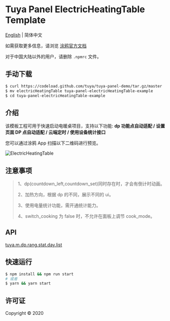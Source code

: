 # Tuya Panel ElectricHeatingTable Template

[English](./README.md) | 简体中文

如需获取更多信息，请浏览 [涂鸦官方文档](https://docs.tuya.com)

对于中国大陆以外的用户，请删除 `.npmrc` 文件。

## 手动下载

```bash
$ curl https://codeload.github.com/tuya/tuya-panel-demo/tar.gz/master | tar -xz --strip=2 tuya-panel-demo-master/examples/electricHeatingTable
$ mv electricHeatingTable tuya-panel-electricHeatingTable-example
$ cd tuya-panel-electricHeatingTable-example
```

## 介绍

该模板工程可用于快速启动电暖桌项目，支持以下功能: **dp 功能点自动适配 / 设置页面 DP 点自动适配 / 云端定时 / 使用设备统计接口**

您可以通过涂鸦 App 扫描以下二维码进行预览。

![ElectricHeatingTable](https://images.tuyacn.com/rms-static/3667db40-a190-11ea-9acd-135316db2bdb-1590745134836.png?tyName=electricHeatingTable.png)

## 注意事项

> 1、dp(countdown_left,countdown_set)同时存在时，才会有倒计时动画。
>
> 2、加热方向，根据 dp 的不同，展示不同的 ui。
>
> 3、使用电量统计功能，需开通统计能力。
>
> 4、switch_cooking 为 false 时，不允许在面板上调节 cook_mode。

## API

[tuya.m.dp.rang.stat.day.list](https://docs.tuya.com/zh/iot/panel-development/panel-sdk-development/common-sdk-development/data-statistics-related-interface/data-statistics-related-interface?id=K9m1dlf41ex5f)

## 快速运行

```bash
$ npm install && npm run start
# 或者
$ yarn && yarn start
```

## 许可证

Copyright © 2020
